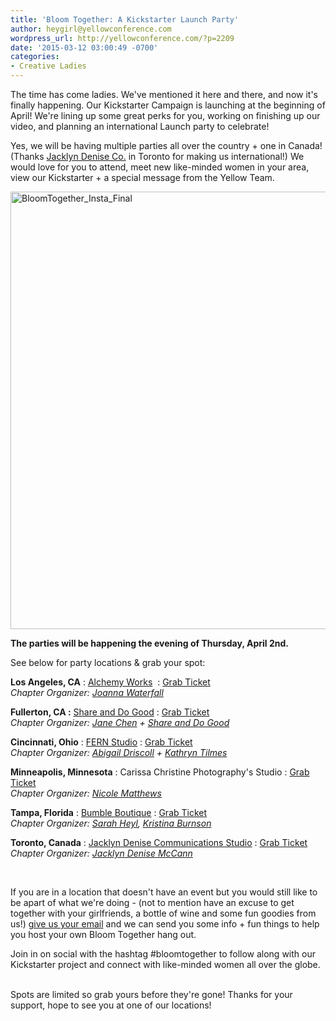 ```yaml
---
title: 'Bloom Together: A Kickstarter Launch Party'
author: heygirl@yellowconference.com
wordpress_url: http://yellowconference.com/?p=2209
date: '2015-03-12 03:00:49 -0700'
categories:
- Creative Ladies
---
```

<p>The time has come ladies. We've mentioned it here and there, and now it's finally happening. Our Kickstarter Campaign is launching at the beginning of April! We're lining up some great perks for you, working on finishing up our video, and planning an international Launch party to celebrate!</p>
<p>Yes, we will be having multiple parties all over the country + one in Canada! (Thanks <a href="http://www.jacklyndenise.com/" target="_blank">Jacklyn Denise Co.</a>&nbsp;in Toronto&nbsp;for making us international!) We would love for you to attend, meet new like-minded women in your area, view our Kickstarter + a special message from the Yellow Team.</p>
<p><a href="http://yellowconference.com/wp-content/uploads/2015/03/BloomTogether_Insta_Final.jpg"><img class="alignleft wp-image-2216" src="http://yellowconference.com/wp-content/uploads/2015/03/BloomTogether_Insta_Final.jpg" alt="BloomTogether_Insta_Final" width="700" height="700" /></a></p>
<p><strong>The parties will be happening the evening of Thursday, April 2nd.</strong></p>
<p>See below for party locations &amp; grab your spot:</p>
<p><b>Los Angeles, CA</b> : <a href="http://www.alchemyworks.us/" target="_blank">Alchemy Works</a> &nbsp;: <a href="https://ti.to/yellowconference/bloom-together-la" target="_blank">Grab Ticket</a><br />
<i>Chapter Organizer: <a href="https://instagram.com/joannawaterfall/" target="_blank">Joanna Waterfall</a></i></p>
<p><b>Fullerton, CA :</b> <a href="http://www.shareanddogood.com/" target="_blank">Share and Do Good</a> : <a href="https://ti.to/yellowconference/bloom-together-oc" target="_blank">Grab Ticket</a><br />
<i>Chapter Organizer: <a href="%20https://instagram.com/pinkjaney/ " target="_blank">Jane Chen</a> + <a href="http://www.shareanddogood.com/" target="_blank">Share and Do Good</a></i></p>
<p><b>Cincinnati, Ohio</b> : <a href="http://www.fern-shop.com/" target="_blank">FERN Studio</a> : <a href="https://ti.to/yellowconference/bloom-together-cincinnati" target="_blank">Grab Ticket</a><br />
<i>Chapter Organizer: <a href="http://www.ritesofasylum.com/" target="_blank">Abigail Driscoll</a>&nbsp;+ <a href="https://instagram.com/kathryntilmes/" target="_blank">Kathryn Tilmes</a></i></p>
<p><b>Minneapolis, Minnesota</b> : Carissa Christine Photography's Studio : <a href="https://ti.to/yellowconference/bloom-together-minneapolis" target="_blank">Grab Ticket</a><br />
<i>Chapter Organizer: <a href="http://www.thebloomerie.com/" target="_blank">Nicole Matthews</a></i></p>
<p><b>Tampa, Florida</b> : <a href="http://www.bumbletampa.com/" target="_blank">Bumble Boutique</a> : <a href="https://ti.to/yellowconference/bloom-together-tampa" target="_blank">Grab Ticket</a><br />
<i>Chapter Organizer: <a href="http://sarahheyl.com/" target="_blank">Sarah Heyl</a>, <a href="https://instagram.com/kristinaburnson" target="_blank">Kristina Burnson</a></i></p>
<p><b>Toronto, Canada</b> : <a href="http://www.jacklyndenise.com/" target="_blank">Jacklyn Denise Communications Studio</a> : <a href="https://ti.to/yellowconference/bloom-together-toronto" target="_blank">Grab Ticket</a><br />
<i>Chapter Organizer: <a href="http://www.jacklyndenise.com/" target="_blank">Jacklyn Denise McCann</a></i></p>
<p>&nbsp;</p>
<p>If you are in a location that doesn't have an event but you would still like to be apart of what we're doing - (not to mention have an excuse to get together with your girlfriends, a bottle of wine and some fun goodies from us!) <a href="http://eepurl.com/bgQwwf" target="_blank">give us your email</a>&nbsp;and we can send you some info + fun&nbsp;things to help you host your own Bloom Together hang out.</p>
<p class="p1">Join in on social with the hashtag #bloomtogether to&nbsp;follow along with our Kickstarter project and connect with like-minded women all over the globe.</p><br />
Spots are limited so grab yours before they're gone! Thanks for your support, hope to see you at one of our locations!</p>
